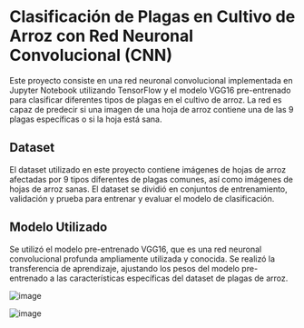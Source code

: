 # Clasificación de Plagas en Cultivo de Arroz con Red Neuronal Convolucional (CNN)

Este proyecto consiste en una red neuronal convolucional implementada en Jupyter Notebook utilizando TensorFlow y el modelo VGG16 pre-entrenado para clasificar diferentes tipos de plagas en el cultivo de arroz. La red es capaz de predecir si una imagen de una hoja de arroz contiene una de las 9 plagas específicas o si la hoja está sana.

## Dataset

El dataset utilizado en este proyecto contiene imágenes de hojas de arroz afectadas por 9 tipos diferentes de plagas comunes, así como imágenes de hojas de arroz sanas. El dataset se dividió en conjuntos de entrenamiento, validación y prueba para entrenar y evaluar el modelo de clasificación.

## Modelo Utilizado

Se utilizó el modelo pre-entrenado VGG16, que es una red neuronal convolucional profunda ampliamente utilizada y conocida. Se realizó la transferencia de aprendizaje, ajustando los pesos del modelo pre-entrenado a las características específicas del dataset de plagas de arroz.



![image](https://github.com/Maick1/RedNeuronal/assets/86171053/cf0c976f-aa72-4782-9f8a-1b2451f27b03)

![image](https://github.com/Maick1/RedNeuronal/assets/86171053/18fa2e99-360c-438a-836b-588673bd3992)

